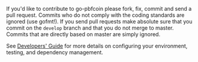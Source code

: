 If you'd like to contribute to go-pbfcoin please fork, fix, commit and
send a pull request. Commits who do not comply with the coding standards
are ignored (use gofmt!). If you send pull requests make absolute sure that you
commit on the `develop` branch and that you do not merge to master.
Commits that are directly based on master are simply ignored.

See [Developers' Guide](https://github.com/pbfcoin/go-pbfcoin/wiki/Developers'-Guide)
for more details on configuring your environment, testing, and
dependency management.
